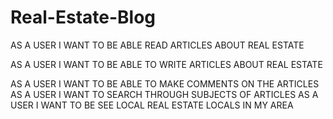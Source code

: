 # Real-Estate-Blog

AS A USER I WANT TO BE ABLE READ ARTICLES ABOUT REAL ESTATE

AS A USER I WANT TO BE ABLE TO WRITE ARTICLES ABOUT REAL ESTATE

AS A USER I WANT TO BE ABLE TO MAKE COMMENTS ON THE ARTICLES
AS A USER I WANT TO SEARCH THROUGH SUBJECTS OF ARTICLES
AS A USER I WANT TO BE SEE LOCAL REAL ESTATE LOCALS IN MY AREA

